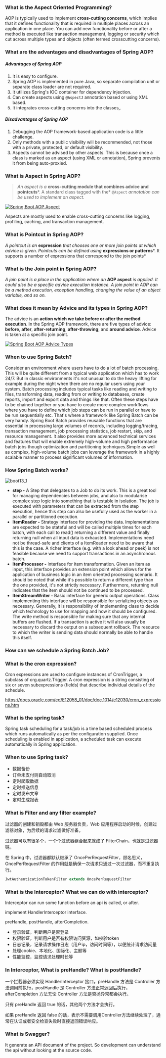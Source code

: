 ### What is the Aspect Oriented Programming?

AOP is typically used to implement **cross-cutting concerns**, which implies that it defines functionality that is required in multiple places across an application in one place. You can add new functionality before or after a method is executed like transaction management, logging or security which cut across multiple types and objects (often termed crosscutting concerns).

### What are the advantages and disadvantages of Spring AOP?

##### Advantages of Spring AOP

1. It is easy to configure.
2. Spring AOP is implemented in pure Java, so separate compilation unit or separate class loader are not required.
3. It utilizes Spring's IOC container for dependency injection.
4. Can create aspects using `@AspectJ` annotation based or using XML based.
5. It integrates cross-cutting concerns into the classes,.

##### Disadvantages of Spring AOP

1. Debugging the AOP framework-based application code is a little challenge.
2. Only methods with a public visibility will be recommended, not those with a private, protected, or default visibility.
3. Aspects cannot be advised by other aspects. This is because once a class is marked as an aspect (using XML or annotation), Spring prevents it from being auto-proxied.

### What is Aspect in Spring AOP?

> *An aspect is a* **cross-cutting module that combines advice and pointcuts***. A standard class tagged with the* `@Aspect` *annotation can be used to implement an aspect.*

[![Spring Boot AOP Aspect](https://www.techgeeknext.com/img/aop/aop-concepts.PNG)](https://www.techgeeknext.com/img/aop/aop-concepts.PNG)

Aspects are mostly used to enable cross-cutting concerns like logging, profiling, caching, and transaction management.



### What is Pointcut in Spring AOP?

*A pointcut is an* **expression** *that chooses one or more join points at which advice is given. Pointcuts can be defined using* **expressions or patterns***. It supports a number of expressions that correspond to the join points*

### What is the Join point in Spring AOP?

*A join point is a place in the application where an* **AOP aspect** *is applied. It could also be a specific advice execution instance. A join point in AOP can be a method execution, exception handling, changing the value of an object variable, and so on.*

### What does it mean by Advice and its types in Spring AOP?

The advice is an **action which we take before or after the method execution**. In the Spring AOP framework, there are five types of advice: **before**, **after**, **after-returning**, **after-throwing**, and **around advice**. Advice is taken at a specific join point.

[![Spring Boot AOP Advice Types](https://www.techgeeknext.com/img/aop/aop-advice.PNG)](https://www.techgeeknext.com/img/aop/aop-advice.PNG)

### When to use Spring Batch?

Consider an environment where users have to do a lot of batch processing. This will be quite different from a typical web application which has to work 24/7. But in classic environments it's not unusual to do the heavy lifting for example during the night when there are no regular users using your system. Batch processing includes typical tasks like reading and writing to files, transforming data, reading from or writing to databases, create reports, import and export data and things like that. Often these steps have to be chained together or you have to create more complex workflows where you have to define which job steps can be run in parallel or have to be run sequentially etc. That's where a framework like Spring Batch can be very handy. Spring Boot Batch provides reusable functions that are essential in processing large volumes of records, including logging/tracing, transaction management, job processing statistics, job restart, skip, and resource management. It also provides more advanced technical services and features that will enable extremely high-volume and high performance batch jobs though optimization and partitioning techniques.Simple as well as complex, high-volume batch jobs can leverage the framework in a highly scalable manner to process significant volumes of information.

### How Spring Batch works?

![boot13_1](https://www.javainuse.com/boot13_1.jpg)

- **step -** A Step that delegates to a Job to do its work. This is a great tool for managing dependencies between jobs, and also to modularise complex step logic into something that is testable in isolation. The job is executed with parameters that can be extracted from the step execution, hence this step can also be usefully used as the worker in a parallel or partitioned execution.
- **ItemReader -** Strategy interface for providing the data. Implementations are expected to be stateful and will be called multiple times for each batch, with each call to read() returning a different value and finally returning null when all input data is exhausted. Implementations need not be thread-safe and clients of a ItemReader need to be aware that this is the case. A richer interface (e.g. with a look ahead or peek) is not feasible because we need to support transactions in an asynchronous batch.
- **ItemProcessor -** Interface for item transformation. Given an item as input, this interface provides an extension point which allows for the application of business logic in an item oriented processing scenario. It should be noted that while it's possible to return a different type than the one provided, it's not strictly necessary. Furthermore, returning null indicates that the item should not be continued to be processed.
- **ItemStreamWriter -** Basic interface for generic output operations. Class implementing this interface will be responsible for serializing objects as necessary. Generally, it is responsibility of implementing class to decide which technology to use for mapping and how it should be configured. The write method is responsible for making sure that any internal buffers are flushed. If a transaction is active it will also usually be necessary to discard the output on a subsequent rollback. The resource to which the writer is sending data should normally be able to handle this itself.

### How can we schedule a Spring Batch Job?



### What is the cron expression?

Cron expressions are used to configure instances of CronTrigger, a subclass of org.quartz.Trigger. A cron expression is a string consisting of six or seven subexpressions (fields) that describe individual details of the schedule.



https://docs.oracle.com/cd/E12058_01/doc/doc.1014/e12030/cron_expressions.htm

### What is the spring task?

Spring task scheduling for a task/job is a time based scheduled process which runs automatically as per the configuration supplied. Once scheduling is enabled in application, a scheduled task can execute automatically in Spring application.

### When to use Spring task? 

- 数据备份
- 订单未支付则自动取消
- 定时爬取数据
- 定时推送信息
- 定时发布文章
- 定时生成报表



### What is Filter and any filter example?

过滤器的创建和销毁都由 Web 服务器负责，Web 应用程序启动的时候，创建过滤器对象，为后续的请求过滤做好准备。

过滤器可以有很多个，一个个过滤器组合起来就成了 FilterChain，也就是过滤器链。

在 Spring 中，过滤器都默认继承了 OncePerRequestFilter，顾名思义，OncePerRequestFilter 的作用就是确保一次请求只通过一次过滤器，而不重复执行。



```java
JwtAuthenticationTokenFilter extends OncePerRequestFilter
```



### What is the Interceptor? What we can do with interceptor?

Interceptor can run some function before an api is called, or after. 

implement HandlerInterceptor interface.

preHandle, postHandle, afterCompletion.

- 登录验证，判断用户是否登录
- 权限验证，判断用户是否有权限访问资源，如校验token
- 日志记录，记录请求操作日志（用户ip，访问时间等），以便统计请求访问量
- 处理cookie、本地化、国际化、主题等
- 性能监控，监控请求处理时长等



### In Interceptor, What is preHandle? What is postHandle?



一个拦截器必须实现 HandlerInterceptor 接口，preHandle 方法是 Controller 方法调用前执行，postHandle 是 Controller 方法正常返回后执行，afterCompletion 方法无论 Controller 方法是否抛异常都会执行。

只有 preHandle 返回 true 的话，其他两个方法才会执行。

如果 preHandle 返回 false 的话，表示不需要调用Controller方法继续处理了，通常在认证或者安全检查失败时直接返回错误响应。



### What is Swagger?

It generate an API document of the project. So development can understand the api without looking at the source code.


